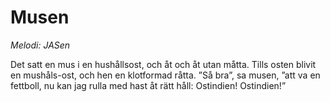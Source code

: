 # Musen
*Melodi: JASen*

Det satt en mus i en hushållsost,
och åt och åt utan måtta.
Tills osten blivit en mushåls-ost,
och hen en klotformad råtta.
”Så bra”, sa musen, ”att va en fettboll,
nu kan jag rulla med hast åt rätt håll:
Ostindien! Ostindien!”
